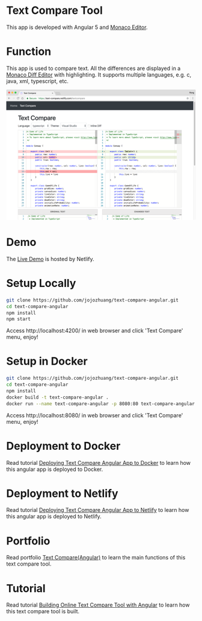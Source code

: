 # Text Compare Tool
This app is developed with Angular 5 and [Monaco Editor](https://github.com/Microsoft/monaco-editor).

# Function
This app is used to compare text. All the differences are displayed in a [Monaco Diff Editor](https://microsoft.github.io/monaco-editor/index.html) with highlighting. It supports multiple languages, e.g. c, java, xml, typescript, etc.

<kbd>![image](/src/assets/typescript.png)</kbd>

# Demo
The [Live Demo](https://text-compare.netlify.com/) is hosted by Netlify.

# Setup Locally
```bash
git clone https://github.com/jojozhuang/text-compare-angular.git
cd text-compare-angular
npm install
npm start
```
Access http://localhost:4200/ in web browser and click 'Text Compare' menu, enjoy!

# Setup in Docker
```bash
git clone https://github.com/jojozhuang/text-compare-angular.git
cd text-compare-angular
npm install
docker build -t text-compare-angular .
docker run --name text-compare-angular -p 8080:80 text-compare-angular
```
Access http://localhost:8080/ in web browser and click 'Text Compare' menu, enjoy!

# Deployment to Docker
Read tutorial [Deploying Text Compare Angular App to Docker](https://jojozhuang.github.io/tutorial/angular/deploying-text-compare-angular-app-to-docker/) to learn how this angular app is deployed to Docker.

# Deployment to Netlify
Read tutorial [Deploying Text Compare Angular App to Netlify](https://jojozhuang.github.io/tutorial/angular/deploying-text-compare-angular-app-to-netlify/) to learn how this angular app is deployed to Netlify.

# Portfolio
Read portfolio [Text Compare(Angular)](https://jojozhuang.github.io/portfolio/text-compare-angular/) to learn the main functions of this text compare tool.

# Tutorial
Read tutorial [Building Online Text Compare Tool with Angular](https://jojozhuang.github.io/tutorial/angular/building-online-text-compare-tool-with-angular/) to learn how this text compare tool is built.
